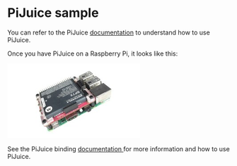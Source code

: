# PiJuice sample

You can refer to the PiJuice [documentation](https://github.com/PiSupply/PiJuice/blob/master/Software/README.md) to understand how to use PiJuice.

Once you have PiJuice on a Raspberry Pi, it looks like this:

![sample](sample.jpg)

See the PiJuice binding [documentation ](../README.md) for more information and how to use PiJuice.
